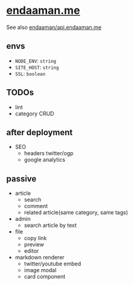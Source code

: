 # [endaaman.me](https://endaaman.me)

See also [endaaman/api.endaaman.me](https://github.com/endaaman/api.endaaman.me)

## envs

- `NODE_ENV`: `string`
- `SITE_HOST`: `string`
- `SSL`: `boolean`

## TODOs

- lint
- category CRUD

## after deployment

- SEO
  - headers twitter/ogp
  - google analytics

## passive

- article
  - search
  - comment
  - related article(same category, same tags)
- admin
  - search article by text
- file
  - copy link
  - preview
  - editor
- markdown renderer
  - twitter/youtube embed
  - image modal
  - card component

